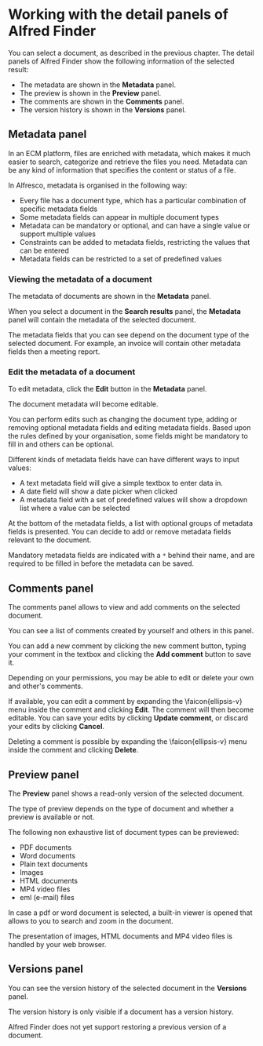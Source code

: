 # Working with the detail panels of Alfred Finder

You can select a document, as described in the previous chapter.
The detail panels of Alfred Finder show the following information of the selected result:

* The metadata are shown in the **Metadata** panel.
* The preview is shown in the **Preview** panel.
* The comments are shown in the **Comments** panel.
* The version history is shown in the **Versions** panel.

## Metadata panel

In an ECM platform, files are enriched with metadata, which makes it much easier to search, categorize and retrieve the files you need.
Metadata can be any kind of information that specifies the content or status of a file.

In Alfresco, metadata is organised in the following way:

 * Every file has a document type, which has a particular combination of specific metadata fields
 * Some metadata fields can appear in multiple document types
 * Metadata can be mandatory or optional, and can have a single value or support multiple values
 * Constraints can be added to metadata fields, restricting the values that can be entered
 * Metadata fields can be restricted to a set of predefined values

### Viewing the metadata of a document

The metadata of documents are shown in the **Metadata** panel.

When you select a document in the **Search results** panel, the **Metadata** panel will contain the metadata of the selected document.

The metadata fields that you can see depend on the document type of the selected document.
For example, an invoice will contain other metadata fields then a meeting report.

### Edit the metadata of a document

To edit metadata, click the **Edit** button in the **Metadata** panel.

The document metadata will become editable.

You can perform edits such as changing the document type, adding or removing optional metadata fields and editing metadata fields. Based upon the rules defined by your organisation, some fields might be mandatory to fill in and others can be optional.

Different kinds of metadata fields have can have different ways to input values:

 * A text metadata field will give a simple textbox to enter data in.
 * A date field will show a date picker when clicked
 * A metadata field with a set of predefined values will show a dropdown list where a value can be selected

At the bottom of the metadata fields, a list with optional groups of metadata fields is presented.
You can decide to add or remove metadata fields relevant to the document.

Mandatory metadata fields are indicated with a `*` behind their name, and are required to be filled in before the metadata can be saved.

## Comments panel

The comments panel allows to view and add comments on the selected document.

You can see a list of comments created by yourself and others in this panel.

You can add a new comment by clicking the new comment button, typing your comment in the textbox and clicking the **Add comment** button to save it.

Depending on your permissions, you may be able to edit or delete your own and other's comments.

If available, you can edit a comment by expanding the \faicon{ellipsis-v} menu inside the comment and clicking **Edit**.
The comment will then become editable. You can save your edits by clicking **Update comment**, or discard your edits by clicking **Cancel**.

Deleting a comment is possible by expanding the \faicon{ellipsis-v} menu inside the comment and clicking **Delete**.

## Preview panel

The **Preview** panel shows a read-only version of the selected document.

The type of preview depends on the type of document and whether a preview is available or not.


The following non exhaustive list of document types can be previewed:

* PDF documents
* Word documents
* Plain text documents
* Images
* HTML documents
* MP4 video files
* eml (e-mail) files

In case a pdf or word document is selected, a built-in viewer is opened that allows to you to search and zoom in the document.

The presentation of images, HTML documents and MP4 video files is handled by your web browser.

## Versions panel

You can see the version history of the selected document in the **Versions** panel.

The version history is only visible if a document has a version history.

Alfred Finder does not yet support restoring a previous version of a document.
